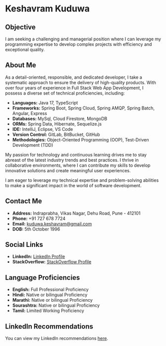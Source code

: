 # Keshavram Kuduwa

## Objective
I am seeking a challenging and managerial position where I can leverage my programming expertise to develop complex projects with efficiency and exceptional quality.

## About Me

As a detail-oriented, responsible, and dedicated developer, I take a systematic approach to ensure the delivery of high-quality products. With over four years of experience in Full Stack Web App Development, I possess a diverse set of technical proficiencies, including:

- **Languages:** Java 17, TypeScript
- **Frameworks:** Spring Boot, Spring Cloud, Spring AMQP, Spring Batch, Angular, Express
- **Databases:** MySql, Cloud Firestore, MongoDB
- **ORMs:** Spring Data, Hibernate, Sequelize.js
- **IDE:** IntelliJ, Eclipse, VS Code
- **Version Control:** GitLab, BitBucket, GitHub
- **Methodologies:** Object-Oriented Programming (OOP), Test-Driven Development (TDD)

My passion for technology and continuous learning drives me to stay abreast of the latest industry trends and best practices. I thrive in collaborative environments, where I can contribute my skills to develop innovative solutions and create meaningful user experiences.

I am eager to leverage my technical expertise and problem-solving abilities to make a significant impact in the world of software development.

## Contact Me

- **Address:** Indraprabha, Vikas Nagar, Dehu Road, Pune - 412101
- **Phone:** +91 727 678 7724
- **Email:** <kuduwa.keshavram@gmail.com>
- **DOB:** 5th October 1996

## Social Links

- **LinkedIn:** [LinkedIn Profile](https://www.linkedin.com/in/keshavramk/)
- **StackOverflow:** [StackOverflow Profile](https://stackoverflow.com/users/7605967/keshavram-kuduwa)

## Language Proficiencies

- **English:** Full Professional Proficiency
- **Hindi:** Native or bilingual Proficiency
- **Marathi:** Native or bilingual Proficiency
- **Sourashtra:** Native or bilingual Proficiency
- **Tamil:** Limited Working Proficiency

## LinkedIn Recommendations

You can view my LinkedIn recommendations [here](https://www.linkedin.com/in/keshavramk/).
